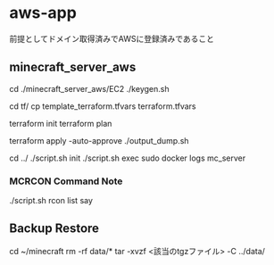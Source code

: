# aws-app

前提としてドメイン取得済みでAWSに登録済みであること

## minecraft_server_aws

cd ./minecraft_server_aws/EC2
./keygen.sh

cd tf/
cp template_terraform.tfvars terraform.tfvars
<!-- 複製後、中身を書くこと -->

terraform init
terraform plan

terraform apply -auto-approve
./output_dump.sh

cd ../
./script.sh init
./script.sh exec
sudo docker logs mc_server

### MCRCON Command Note

./script.sh rcon
list
say

## Backup Restore
<!-- SSHで実行 -->
cd ~/minecraft
rm -rf data/*
tar -xvzf <該当のtgzファイル> -C ../data/
